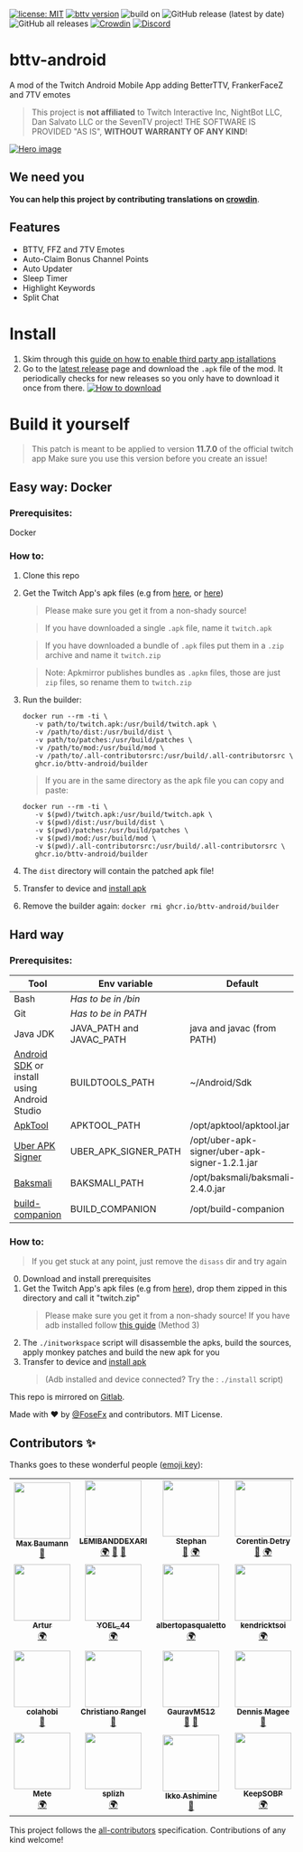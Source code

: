 [![license: MIT][license-badge]][license-file] [![bttv version][bttv-version]][latest-release] ![build on][base-version] ![GitHub release (latest by date)][downloads-latest] ![GitHub all releases][downloads-total] [![Crowdin](https://badges.crowdin.net/bttv-android/localized.svg)](https://crowdin.com/project/bttv-android) [![Discord][discord-badge]][discord-invite]
# bttv-android


A mod of the Twitch Android Mobile App adding BetterTTV, FrankerFaceZ and 7TV emotes

> This project is **not affiliated** to Twitch Interactive Inc, NightBot LLC, Dan Salvato LLC or the SevenTV project!
> THE SOFTWARE IS PROVIDED "AS IS", **WITHOUT WARRANTY OF ANY KIND**!

 [![Hero image][hero-img]][hero-img]

## We need you
**You can help this project by contributing translations on [crowdin][crowdin]**.

## Features
 - BTTV, FFZ and 7TV Emotes
 - Auto-Claim Bonus Channel Points
 - Auto Updater
 - Sleep Timer
 - Highlight Keywords
 - Split Chat

# Install

1. Skim through this [guide on how to enable third party app istallations][enable-guide]
2. Go to the [latest release][latest-release] page and download the `.apk` file of the mod. It periodically checks for new releases so you only have to download it once from there.
   [![How to download][howtodl]][latest-release]

# Build it yourself

> This patch is meant to be applied to version **11.7.0** of the official twitch app
> Make sure you use this version before you create an issue!

## Easy way: Docker

### Prerequisites:

Docker

### How to:

1. Clone this repo
2. Get the Twitch App's apk files (e.g from [here][evozi], or [here][apkmirror])
   > Please make sure you get it from a non-shady source!
  
   > If you have downloaded a single `.apk` file, name it `twitch.apk`
   
   > If you have downloaded a bundle of `.apk` files put them in a `.zip` archive and name it `twitch.zip`
   
   > Note: Apkmirror publishes bundles as `.apkm` files, those are just `zip` files, so rename them to `twitch.zip`

3. Run the builder: 
   ```
   docker run --rm -ti \
      -v path/to/twitch.apk:/usr/build/twitch.apk \
      -v /path/to/dist:/usr/build/dist \
      -v path/to/patches:/usr/build/patches \
      -v /path/to/mod:/usr/build/mod \
      -v /path/to/.all-contributorsrc:/usr/build/.all-contributorsrc \
      ghcr.io/bttv-android/builder
      ```
   > If you are in the same directory as the apk file you can copy and paste: 
      ```
      docker run --rm -ti \
         -v $(pwd)/twitch.apk:/usr/build/twitch.apk \
         -v $(pwd)/dist:/usr/build/dist \
         -v $(pwd)/patches:/usr/build/patches \
         -v $(pwd)/mod:/usr/build/mod \
         -v $(pwd)/.all-contributorsrc:/usr/build/.all-contributorsrc \
         ghcr.io/bttv-android/builder
      ```
4. The `dist` directory will contain the patched apk file!
5. Transfer to device and [install apk](https://www.wikihow.com/Install-APK-Files-from-a-PC-on-Android)
6. Remove the builder again: `docker rmi ghcr.io/bttv-android/builder`

## Hard way

### Prerequisites:

| Tool                                                                 | Env variable             | Default                                        |
| -------------------------------------------------------------------- | ------------------------ | ---------------------------------------------- |
| Bash                                                                 | _Has to be in /bin_      |                                                |
| Git                                                                  | _Has to be in PATH_      |                                                |
| Java JDK                                                             | JAVA_PATH and JAVAC_PATH | java and javac (from PATH)                     |
| [Android SDK][sdk] or install using Android Studio | BUILDTOOLS_PATH | ~/Android/Sdk            |
| [ApkTool][apktool]                                                   | APKTOOL_PATH             | /opt/apktool/apktool.jar                       |
| [Uber APK Signer][uber]                                              | UBER_APK_SIGNER_PATH     | /opt/uber-apk-signer/uber-apk-signer-1.2.1.jar |
| [Baksmali][baksmali]                                                 | BAKSMALI_PATH            | /opt/baksmali/baksmali-2.4.0.jar               |
| [build-companion][build-companion]                                   | BUILD_COMPANION          | /opt/build-companion                           |

### How to:

> If you get stuck at any point, just remove the `disass` dir and try again

0. Download and install prerequisites
1. Get the Twitch App's apk files (e.g from [here][evozi]), drop them zipped in this directory and call it "twitch.zip"
   > Please make sure you get it from a non-shady source!
   > If you have adb installed follow [this guide][adb-apk] (Method 3)
2. The `./initworkspace` script will disassemble the apks, build the sources, apply monkey patches and build the new apk for you
3. Transfer to device and [install apk](https://www.wikihow.com/Install-APK-Files-from-a-PC-on-Android)
   > (Adb installed and device connected? Try the : `./install` script)

This repo is mirrored on [Gitlab][mirror-gitlab].

Made with ♥️ by [@FoseFx](https://github.com/FoseFx) and contributors. MIT License.

[license-badge]: https://img.shields.io/github/license/bttv-android/bttv?style=flat-square
[license-file]: ./LICENSE
[bttv-version]: https://img.shields.io/github/v/release/bttv-android/bttv?style=flat-square
[base-version]: https://img.shields.io/badge/build%20on-v11.9.0-blueviolet?style=flat-square
[downloads-latest]: https://img.shields.io/github/downloads/bttv-android/bttv/latest/total?color=yellow&style=flat-square
[downloads-total]: https://img.shields.io/github/downloads/bttv-android/bttv/total?color=yellowgreen&label=downloads%20total&style=flat-square
[latest-release]: https://github.com/bttv-android/bttv/releases/latest
[crowdin]: https://crowdin.com/project/bttv-android
[discord-badge]: https://img.shields.io/discord/856518013292249089?color=blue&label=discord&logo=discord&logoColor=white&style=flat-square
[discord-invite]: https://discord.gg/7jgDGdXXqN
[enable-guide]: https://www.howtogeek.com/696504/how-to-install-third-party-app-stores-on-android/
[howtodl]: ./.github/dltut.webp?raw=true
[hero-img]: ./.github/bttvog.jpg?raw=true
[baksmali]: https://github.com/JesusFreke/smali
[uber]: https://github.com/patrickfav/uber-apk-signer/releases/latest
[apktool]: https://ibotpeaches.github.io/Apktool/
[sdk]: https://developer.android.com/studio/#downloads
[evozi]: https://apps.evozi.com/apk-downloader/?id=tv.twitch.android.app
[apkmirror]: https://www.apkmirror.com/apk/twitch-interactive-inc/twitch/
[adb-apk]: https://beebom.com/how-extract-apk-android-app/
[build-companion]: https://github.com/bttv-android/build-companion/releases/latest
[mirror-gitlab]: https://gitlab.com/fosefx/bttv


## Contributors ✨

Thanks goes to these wonderful people ([emoji key](https://allcontributors.org/docs/en/emoji-key)):

<!-- ALL-CONTRIBUTORS-LIST:START - Do not remove or modify this section -->
<!-- prettier-ignore-start -->
<!-- markdownlint-disable -->
<table>
  <tr>
    <td align="center"><a href="https://bmn.dev/"><img src="https://avatars.githubusercontent.com/u/22842759?v=4?s=100" width="100px;" alt=""/><br /><sub><b>Max Baumann</b></sub></a><br /><a href="#maintenance-FoseFx" title="Maintenance">🚧</a></td>
    <td align="center"><a href="https://github.com/LEMIBANDDEXARI"><img src="https://avatars.githubusercontent.com/u/70129787?v=4?s=100" width="100px;" alt=""/><br /><sub><b>LEMIBANDDEXARI</b></sub></a><br /><a href="#translation-LEMIBANDDEXARI" title="Translation">🌍</a> <a href="#ideas-LEMIBANDDEXARI" title="Ideas, Planning, & Feedback">🤔</a> <a href="https://github.com/bttv-android/bttv/issues?q=author%3ALEMIBANDDEXARI" title="Bug reports">🐛</a></td>
    <td align="center"><a href="https://github.com/StephanBruh"><img src="https://avatars.githubusercontent.com/u/19285400?v=4?s=100" width="100px;" alt=""/><br /><sub><b>Stephan</b></sub></a><br /><a href="#ideas-StephanBruh" title="Ideas, Planning, & Feedback">🤔</a> <a href="#translation-StephanBruh" title="Translation">🌍</a></td>
    <td align="center"><a href="https://github.com/zeykafx"><img src="https://avatars.githubusercontent.com/u/37271973?v=4?s=100" width="100px;" alt=""/><br /><sub><b>Corentin Detry</b></sub></a><br /><a href="https://github.com/bttv-android/bttv/issues?q=author%3Azeykafx" title="Bug reports">🐛</a> <a href="#translation-zeykafx" title="Translation">🌍</a></td>
    <td align="center"><a href="http://dioneb.me"><img src="https://avatars.githubusercontent.com/u/15141090?v=4?s=100" width="100px;" alt=""/><br /><sub><b>Dione Batista</b></sub></a><br /><a href="#translation-Santagain" title="Translation">🌍</a> <a href="https://github.com/bttv-android/bttv/issues?q=author%3ASantagain" title="Bug reports">🐛</a></td>
    <td align="center"><a href="https://github.com/Spkz"><img src="https://avatars.githubusercontent.com/u/19599808?v=4?s=100" width="100px;" alt=""/><br /><sub><b>Erős Dániel</b></sub></a><br /><a href="https://github.com/bttv-android/bttv/issues?q=author%3ASpkz" title="Bug reports">🐛</a></td>
    <td align="center"><a href="https://github.com/Xslash58"><img src="https://avatars.githubusercontent.com/u/75801324?v=4?s=100" width="100px;" alt=""/><br /><sub><b>Xslash</b></sub></a><br /><a href="#translation-Xslash58" title="Translation">🌍</a></td>
  </tr>
  <tr>
    <td align="center"><a href="https://github.com/GogaFroga"><img src="https://avatars.githubusercontent.com/u/80777820?v=4?s=100" width="100px;" alt=""/><br /><sub><b>Artur</b></sub></a><br /><a href="#translation-GogaFroga" title="Translation">🌍</a></td>
    <td align="center"><a href="https://github.com/YOEL-44"><img src="https://avatars.githubusercontent.com/u/7842997?v=4?s=100" width="100px;" alt=""/><br /><sub><b>YOEL_44</b></sub></a><br /><a href="#translation-YOEL-44" title="Translation">🌍</a></td>
    <td align="center"><a href="https://github.com/albertopasqualetto"><img src="https://avatars.githubusercontent.com/u/39854348?v=4?s=100" width="100px;" alt=""/><br /><sub><b>albertopasqualetto</b></sub></a><br /><a href="#translation-albertopasqualetto" title="Translation">🌍</a></td>
    <td align="center"><a href="https://github.com/kendricktsoi"><img src="https://avatars.githubusercontent.com/u/53035976?v=4?s=100" width="100px;" alt=""/><br /><sub><b>kendricktsoi</b></sub></a><br /><a href="#translation-kendricktsoi" title="Translation">🌍</a></td>
    <td align="center"><a href="https://github.com/ashamefuldog"><img src="https://avatars.githubusercontent.com/u/52229049?v=4?s=100" width="100px;" alt=""/><br /><sub><b>ashamefuldog</b></sub></a><br /><a href="#ideas-ashamefuldog" title="Ideas, Planning, & Feedback">🤔</a></td>
    <td align="center"><a href="https://github.com/Zeuxis29"><img src="https://avatars.githubusercontent.com/u/84096340?v=4?s=100" width="100px;" alt=""/><br /><sub><b>Zeuxis29</b></sub></a><br /><a href="#translation-Zeuxis29" title="Translation">🌍</a></td>
    <td align="center"><a href="https://github.com/xplod62"><img src="https://avatars.githubusercontent.com/u/87228564?v=4?s=100" width="100px;" alt=""/><br /><sub><b>xplod62</b></sub></a><br /><a href="#ideas-xplod62" title="Ideas, Planning, & Feedback">🤔</a></td>
  </tr>
  <tr>
    <td align="center"><a href="https://github.com/colahobi"><img src="https://avatars.githubusercontent.com/u/73035288?v=4?s=100" width="100px;" alt=""/><br /><sub><b>colahobi</b></sub></a><br /><a href="#ideas-colahobi" title="Ideas, Planning, & Feedback">🤔</a></td>
    <td align="center"><a href="https://github.com/Epicnicity322"><img src="https://avatars.githubusercontent.com/u/13574419?v=4?s=100" width="100px;" alt=""/><br /><sub><b>Christiano Rangel</b></sub></a><br /><a href="https://github.com/bttv-android/bttv/issues?q=author%3AEpicnicity322" title="Bug reports">🐛</a></td>
    <td align="center"><a href="https://github.com/GauravM512"><img src="https://avatars.githubusercontent.com/u/37218716?v=4?s=100" width="100px;" alt=""/><br /><sub><b>GauravM512</b></sub></a><br /><a href="#ideas-GauravM512" title="Ideas, Planning, & Feedback">🤔</a> <a href="https://github.com/bttv-android/bttv/issues?q=author%3AGauravM512" title="Bug reports">🐛</a></td>
    <td align="center"><a href="https://github.com/nelswad90"><img src="https://avatars.githubusercontent.com/u/2206347?v=4?s=100" width="100px;" alt=""/><br /><sub><b>Dennis Magee</b></sub></a><br /><a href="https://github.com/bttv-android/bttv/issues?q=author%3Anelswad90" title="Bug reports">🐛</a></td>
    <td align="center"><a href="https://github.com/Senpai206"><img src="https://avatars.githubusercontent.com/u/68463773?v=4?s=100" width="100px;" alt=""/><br /><sub><b>Senpai206</b></sub></a><br /><a href="https://github.com/bttv-android/bttv/issues?q=author%3ASenpai206" title="Bug reports">🐛</a></td>
    <td align="center"><a href="https://github.com/ReggX"><img src="https://avatars.githubusercontent.com/u/1953510?v=4?s=100" width="100px;" alt=""/><br /><sub><b>ReggX</b></sub></a><br /><a href="#ideas-ReggX" title="Ideas, Planning, & Feedback">🤔</a></td>
    <td align="center"><a href="https://github.com/ZerolCamb"><img src="https://avatars.githubusercontent.com/u/64336142?v=4?s=100" width="100px;" alt=""/><br /><sub><b>ZerolCamb</b></sub></a><br /><a href="#translation-ZerolCamb" title="Translation">🌍</a></td>
  </tr>
  <tr>
    <td align="center"><a href="https://github.com/metezd"><img src="https://avatars.githubusercontent.com/u/37701679?v=4?s=100" width="100px;" alt=""/><br /><sub><b>Mete</b></sub></a><br /><a href="#translation-metezd" title="Translation">🌍</a></td>
    <td align="center"><a href="https://github.com/splizh"><img src="https://avatars.githubusercontent.com/u/85130943?v=4?s=100" width="100px;" alt=""/><br /><sub><b>splizh</b></sub></a><br /><a href="#translation-splizh" title="Translation">🌍</a></td>
    <td align="center"><a href="https://bandism.net/"><img src="https://avatars.githubusercontent.com/u/22633385?v=4?s=100" width="100px;" alt=""/><br /><sub><b>Ikko Ashimine</b></sub></a><br /><a href="https://github.com/bttv-android/bttv/commits?author=eltociear" title="Documentation">📖</a></td>
    <td align="center"><a href="http://e-hentai.ml"><img src="https://avatars.githubusercontent.com/u/50764666?v=4?s=100" width="100px;" alt=""/><br /><sub><b>KeepSOBP</b></sub></a><br /><a href="#translation-KeepSOBP" title="Translation">🌍</a></td>
  </tr>
</table>

<!-- markdownlint-restore -->
<!-- prettier-ignore-end -->

<!-- ALL-CONTRIBUTORS-LIST:END -->

This project follows the [all-contributors](https://github.com/all-contributors/all-contributors) specification. Contributions of any kind welcome!
